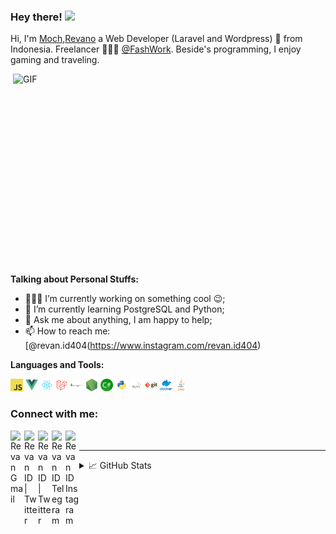 ### Hey there! <img src="https://media.giphy.com/media/hvRJCLFzcasrR4ia7z/giphy.gif" width="25px">

Hi, I'm [Moch](https://defacer.id/archive/attacker/watchers-id-revan),[Revano](https://www.zone-h.org/archive/notifier=Watchers%20ID%20Revan/page=1) a Web Developer (Laravel and Wordpress) 🚀 from Indonesia. Freelancer 👨🏽‍💻 [@FashWork](https://fastwork.id/). Beside's programming, I enjoy gaming and traveling.

  <img align="right" alt="GIF" src="https://github.com/abhisheknaiidu/abhisheknaiidu/blob/master/code.gif?raw=true" width="500" height="320" />
  
**Talking about Personal Stuffs:**

- 👨🏽‍💻 I’m currently working on something cool :wink:;
- 🌱 I’m currently learning PostgreSQL and Python; 
- 💬 Ask me about anything, I am happy to help;
- 📫 How to reach me: [@revan.id404(https://www.instagram.com/revan.id404)

**Languages and Tools:**  

<code><img height="20" src="https://raw.githubusercontent.com/github/explore/80688e429a7d4ef2fca1e82350fe8e3517d3494d/topics/javascript/javascript.png"></code>
<code><img height="20" src="https://raw.githubusercontent.com/github/explore/80688e429a7d4ef2fca1e82350fe8e3517d3494d/topics/vue/vue.png"></code>
<code><img height="20" src="https://raw.githubusercontent.com/github/explore/80688e429a7d4ef2fca1e82350fe8e3517d3494d/topics/react/react.png"></code>
<code><img height="20" src="https://raw.githubusercontent.com/github/explore/56a826d05cf762b2b50ecbe7d492a839b04f3fbf/topics/laravel/laravel.png"></code>
<code><img height="20" src="https://raw.githubusercontent.com/github/explore/80688e429a7d4ef2fca1e82350fe8e3517d3494d/topics/mongodb/mongodb.png"></code>
<code><img height="20" src="https://raw.githubusercontent.com/github/explore/80688e429a7d4ef2fca1e82350fe8e3517d3494d/topics/nodejs/nodejs.png"></code>
<code><img height="20" src="https://raw.githubusercontent.com/github/explore/80688e429a7d4ef2fca1e82350fe8e3517d3494d/topics/csharp/csharp.png"></code>
<code><img height="20" src="https://raw.githubusercontent.com/github/explore/80688e429a7d4ef2fca1e82350fe8e3517d3494d/topics/python/python.png"></code>
<code><img height="20" src="https://raw.githubusercontent.com/github/explore/80688e429a7d4ef2fca1e82350fe8e3517d3494d/topics/mysql/mysql.png"></code>
<code><img height="20" src="https://raw.githubusercontent.com/github/explore/80688e429a7d4ef2fca1e82350fe8e3517d3494d/topics/git/git.png"></code>
<code><img height="20" src="https://raw.githubusercontent.com/github/explore/80688e429a7d4ef2fca1e82350fe8e3517d3494d/topics/docker/docker.png"></code>
<code><img height="20" src="https://raw.githubusercontent.com/github/explore/80688e429a7d4ef2fca1e82350fe8e3517d3494d/topics/java/java.png"></code>

<h3 align="left">Connect with me:</h3>
<a href="mailto:revanmalang584@gmail.com">
  <img align="left" alt="Revan Gmail" width="22px" src="https://cdn.jsdelivr.net/npm/simple-icons@v3/icons/gmail.svg" />
</a>
<a href="https://twitter.com/Repan_ID">
  <img align="left" alt="Revan ID | Twitter" width="22px" src="https://cdn.jsdelivr.net/npm/simple-icons@v3/icons/twitter.svg" />
</a>
<a href="https://www.facebook.com/revanboncel404">
  <img align="left" alt="Revan ID | Twitter" width="22px" src="https://cdn.jsdelivr.net/npm/simple-icons@3.4.0/icons/facebook.svg" />
</a>
<a href="https://t.me/rev_id404">
  <img align="left" alt="Revan ID Telegram" width="22px" src="https://cdn.jsdelivr.net/npm/simple-icons@v3/icons/telegram.svg" />
</a>
<a href="https://www.instagram.com/revan.id404/">
  <img align="left" alt="Revan ID Instagram" width="22px" src="https://cdn.jsdelivr.net/npm/simple-icons@v3/icons/instagram.svg" />
</a>

<br />

-----
<details>
  <summary> &#x1f4c8; GitHub Stats</summary>
  <br />
<a href="#">
  <img align="center" src="https://github-readme-stats.vercel.app/api/top-langs/?username=revanapriyandi&hide=java,html,tex&title_color=7A7ADB&icon_color=2234AE&text_color=D3D3D3&bg_color=0,000000,130F40&langs_count=3" />
  
</a>
<a href="#">
<img align="center" src="https://github-readme-stats.vercel.app/api?username=revanapriyandi&include_all_commits=true&count_private=true&show_icons=true&line_height=27&title_color=7A7ADB&icon_color=2234AE&text_color=D3D3D3&bg_color=0,000000,130F40" alt="Revan Github Stats">
 
</a>
  ----
</details>
